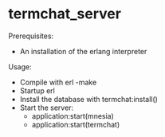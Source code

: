 # termchat_server

Prerequisites:
* An installation of the erlang interpreter

Usage:
* Compile with erl -make
* Startup erl
* Install the database with termchat:install()
* Start the server:
    * application:start(mnesia)
    * application:start(termchat)
